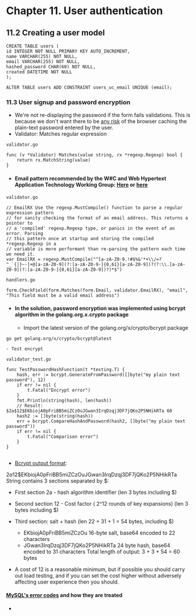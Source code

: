 # Chapter 11. User authentication

## 11.2 Creating a user model

```mysql
CREATE TABLE users (
id INTEGER NOT NULL PRIMARY KEY AUTO_INCREMENT,
name VARCHAR(255) NOT NULL,
email VARCHAR(255) NOT NULL,
hashed_password CHAR(60) NOT NULL,
created DATETIME NOT NULL
);

ALTER TABLE users ADD CONSTRAINT users_uc_email UNIQUE (email);
```
### 11.3 User signup and password encryption

- We're not re-displaying the password if the form fails validations. This is because we don't want there to be [any risk](https://ux.stackexchange.com/questions/20418/when-form-submission-fails-password-field-gets-blanked-why-is-that-the-case) of the browser caching the plain-text password entered by the user.
- Validator: Matches regular expression

```
validator.go

func (v *Validator) Matches(value string, rx *regexp.Regexp) bool {
	return rx.MatchString(value)
}
```
- #### Email pattern recommended by the W#C and Web Hypertext Application Technology Working Group: [Here](https://html.spec.whatwg.org/multipage/input.html#valid-e-mail-address) or [here](https://www.w3.org/TR/2016/REC-html51-20161101/sec-forms.html#email-state-typeemail)

```
validator.go

// EmailRX Use the regexp.MustCompile() function to parse a regular expression pattern
// for sanity checking the format of an email address. This returns a pointer to
// a 'compiled' regexp.Regexp type, or panics in the event of an error. Parsing
// this pattern once at startup and storing the compiled *regexp.Regexp in a
// variable is more performant than re-parsing the pattern each time we need it.
var EmailRX = regexp.MustCompile("^[a-zA-Z0-9.!#$%&'*+\\/=?^_`{|}~-]+@[a-zA-Z0-9](?:[a-zA-Z0-9-]{0,61}[a-zA-Z0-9])?(?:\\.[a-zA-Z0-9](?:[a-zA-Z0-9-]{0,61}[a-zA-Z0-9])?)*$")

handlers.go

form.CheckField(form.Matches(form.Email, validator.EmailRX), "email", "This field must be a valid email address")
```
- #### In the solution, password encryption was implemented using bcrypt algorithm in the golang.org.x.crypto package
    - Import the latest version of the golang.org/x/crypto/bcrypt package

```
go get golang.org/x/crypto/bcrypt@latest
```
    - Test encrypt
```
validator_test.go

func TestPasswordHashFunction(t *testing.T) {
	hash, err := bcrypt.GenerateFromPassword([]byte("my plain text password"), 12)
	if err != nil {
		t.Fatal("Encrypt error")
	}
	fmt.Println(string(hash), len(hash))
	// Result: $2a$12$EKbiojA0pFriBB5miZCzOuJGwan3IrqDzqj3DF7jQKo2P5NHikRTa 60
	hash2 := []byte(string(hash))
	err = bcrypt.CompareHashAndPassword(hash2, []byte("my plain text password"))
	if err != nil {
		t.Fatal("Comparison error")
	}
}
	
```
  - [Bcrypt output format](https://blog.boot.dev/cryptography/bcrypt-step-by-step/):

$2a$12$EKbiojA0pFriBB5miZCzOuJGwan3IrqDzqj3DF7jQKo2P5NHikRTa 
String contains 3 sections separated by $:
- First section 2a - hash algorithm identifier (len 3 bytes including $)
- Second section 12 - Cost factor ( 2^12 rounds of key expansions) (len 3 bytes including $)
- Third section: salt + hash (len 22 + 31 + 1 = 54 bytes, including $)
    - EKbiojA0pFriBB5miZCzOu 16-byte salt, base64 encoded to 22 characters
    - JGwan3IrqDzqj3DF7jQKo2P5NHikRTa 24 byte hash, base64 encoded to 31 characters
Total length of output: 3 + 3 + 54 = 60 bytes

- A cost of 12 is a reasonable minimum, but if possible you should carry out load testing, and if you can set the cost higher without adversely affecting user experience then you should.


#### [MySQL's error codes](https://dev.mysql.com/doc/mysql-errors/8.0/en/server-error-reference.html) and how they are treated

- 

